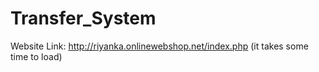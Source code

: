 # Transfer_System
Website Link: http://riyanka.onlinewebshop.net/index.php (it takes some time to load)
